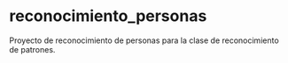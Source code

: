 # reconocimiento_personas
Proyecto de reconocimiento de personas para la clase de reconocimiento de patrones.
